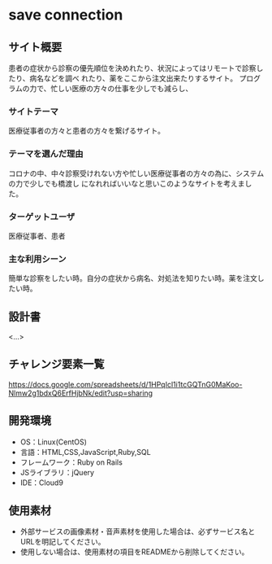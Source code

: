 # save connection

## サイト概要
患者の症状から診察の優先順位を決めれたり、状況によってはリモートで診察したり、病名などを調べ
れたり、薬をここから注文出来たりするサイト。
プログラムの力で、忙しい医療の方々の仕事を少しでも減らし、

### サイトテーマ
医療従事者の方々と患者の方々を繋げるサイト。

### テーマを選んだ理由
コロナの中、中々診察受けれない方や忙しい医療従事者の方々の為に、システムの力で少しでも橋渡し
になれればいいなと思いこのようなサイトを考えました。

### ターゲットユーザ
医療従事者、患者

### 主な利用シーン
簡単な診察をしたい時。自分の症状から病名、対処法を知りたい時。薬を注文したい時。

## 設計書
<...>

## チャレンジ要素一覧
https://docs.google.com/spreadsheets/d/1HPqIcl1i1tcGQTnG0MaKoo-Nlmw2g1bdxQ6ErfHjbNk/edit?usp=sharing

## 開発環境
- OS：Linux(CentOS)
- 言語：HTML,CSS,JavaScript,Ruby,SQL
- フレームワーク：Ruby on Rails
- JSライブラリ：jQuery
- IDE：Cloud9

## 使用素材
- 外部サービスの画像素材・音声素材を使用した場合は、必ずサービス名とURLを明記してください。
- 使用しない場合は、使用素材の項目をREADMEから削除してください。